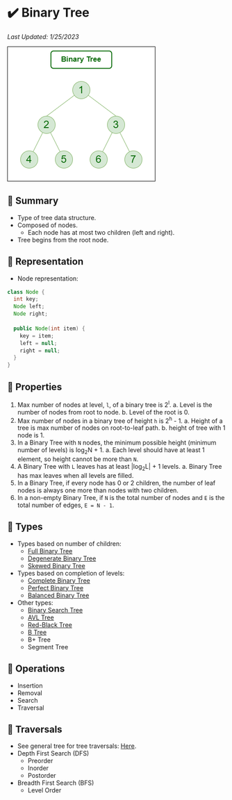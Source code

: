# :heavy_check_mark: Binary Tree
*Last Updated: 1/25/2023*

![Image of a Binary Tree](../../../images/data-structures/non-linear/tree/binary-tree.png)

## :round_pushpin: Summary
- Type of tree data structure.
- Composed of nodes.
  - Each node has at most two children (left and right).
- Tree begins from the root node.

## :round_pushpin: Representation
- Node representation:
```java
class Node {
  int key;
  Node left;
  Node right;

  public Node(int item) {
    key = item;
    left = null;
    right = null;
  }
}
```
## :round_pushpin: Properties
1. Max number of nodes at level, `l`, of a binary tree is 2<sup>l</sup>.
  a. Level is the number of nodes from root to node.
  b. Level of the root is 0.
2. Max number of nodes in a binary tree of height `h` is 2<sup>h</sup> - 1.
  a. Height of a tree is max number of nodes on root-to-leaf path.
  b. height of tree with 1 node is 1.
3. In a Binary Tree with `N` nodes, the minimum possible height (minimum number of levels) is log<sub>2</sub>N + 1.
  a. Each level should have at least 1 element, so height cannot be more than `N`.
4. A Binary Tree with `L` leaves has at least |log<sub>2</sub>L| + 1 levels.
  a. Binary Tree has max leaves when all levels are filled.
5. In a Binary Tree, if every node has 0 or 2 children, the number of leaf nodes is always one more than nodes with two children.
6. In a non-empty Binary Tree, if `N` is the total number of nodes and `E` is the total number of edges, `E = N - 1`.

## :round_pushpin: Types
- Types based on number of children:
  - [Full Binary Tree](full-binary-tree.md)
  - [Degenerate Binary Tree](degenerate-binary-tree.md)
  - [Skewed Binary Tree](skewed-binary-tree.md)
- Types based on completion of levels:
  - [Complete Binary Tree](complete-binary-tree.md)
  - [Perfect Binary Tree](perfect-binary-tree.md)
  - [Balanced Binary Tree](balanced-binary-tree.md)
- Other types:
  - [Binary Search Tree](binary-search-tree.md)
  - [AVL Tree](avl-tree.md)
  - [Red-Black Tree](red-black-tree.md)
  - [B Tree](b-tree.md)
  - B+ Tree
  - Segment Tree

## :round_pushpin: Operations
- Insertion
- Removal
- Search
- Traversal

## :round_pushpin: Traversals
- See general tree for tree traversals: [Here](tree.md).
- Depth First Search (DFS)
  - Preorder
  - Inorder
  - Postorder
- Breadth First Search (BFS)
  - Level Order
